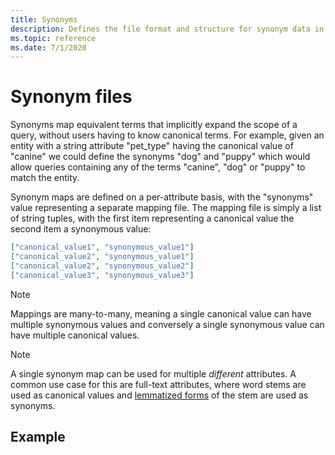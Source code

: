 ```yaml
---
title: Synonyms
description: Defines the file format and structure for synonym data in MAKES
ms.topic: reference
ms.date: 7/1/2020
---
```


# Synonym files

Synonyms map equivalent terms that implicitly expand the scope of a query, without users having to know canonical terms. For example, given an entity with a string attribute "pet_type" having the canonical value of "canine" we could define the synonyms "dog" and "puppy" which would allow queries containing any of the terms "canine", "dog" or "puppy" to match the entity.

Synonym maps are defined on a per-attribute basis, with the "synonyms" value representing a separate mapping file. The mapping file is simply a list of string tuples, with the first item representing a canonical value the second item a synonymous value:

``` JSON
["canonical_value1", "synonymous_value1"]
["canonical_value2", "synonymous_value1"]
["canonical_value2", "synonymous_value2"]
["canonical_value3", "synonymous_value3"]
```

> [!NOTE]
> Mappings are many-to-many, meaning a single canonical value can have multiple synonymous values and conversely a single synonymous value can have multiple canonical values.

> [!NOTE]
> A single synonym map can be used for multiple *different* attributes. A common use case for this are full-text attributes, where word stems are used as canonical values and [lemmatized forms](https://en.wikipedia.org/wiki/Lemmatisation) of the stem are used as synonyms.

## Example

